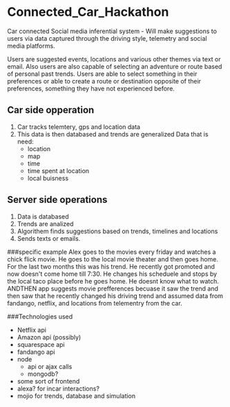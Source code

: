 # Connected_Car_Hackathon


Car connected Social media inferential system - Will make suggestions to users via data captured through the driving style, telemetry and social media platforms.

Users are suggested events, locations and various other themes via text or email. Also users are also capable of selecting an adventure or route based of personal past trends. Users are able to select something in their preferences or able to create a route or destination opposite of their preferences, something they have not experienced before.


## Car side opperation
1. Car tracks telemtery, gps and location data
2. This data is then databased and trends are generalized
Data that is need:
	- location
	- map
	- time
	- time spent at location
	- local buisness


## Server side operations
1. Data is databased
2. Trends are analized
3. Algorithem finds suggestions based on trends, timelines and locations
4. Sends texts or emails.
	



###specific example
Alex goes to the movies every friday and watches a chick flick movie. He goes to the local movie theater and then goes home. For the last two months this was his trend. He recently got promoted and now doesn't come home till 7:30. He changes his scheduele and stops by the local taco place before he goes home. He doesnt know what to watch. ANDTHEN app suggests movie prefferences becuase it saw the trend and then saw that he recently changed his driving trend and assumed data from fandango, netflix, and locations from telementry from the car.

###Technologies used
 - Netflix api
 - Amazon api (possibly)
 - squarespace api
 - fandango api
 - node
 	- api or ajax calls
 	- mongodb?
 - some sort of frontend 
 - alexa? for incar interactions?
 - mojio for trends, database and simulation